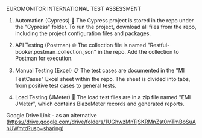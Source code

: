EUROMONITOR INTERNATIONAL TEST ASSESSMENT  

1. Automation (Cypress) 🔧
The Cypress project is stored in the repo under the "Cypress" folder. To run the project, download all files from the repo, including the project configuration files and packages.

2. API Testing (Postman) 🌐 
The collection file is named "Restful-booker.postman_collection.json" in the repo. Add the collection to Postman for execution.

3. Manual Testing (Excel) 📋
The test cases are documented in the "MI TestCases" Excel sheet within the repo. The sheet is divided into tabs, from positive test cases to general tests.

4. Load Testing (JMeter) 🚀 
The load test files are in a zip file named "EMI JMeter", which contains BlazeMeter records and generated reports.

Google Drive Link - as an alternative (https://drive.google.com/drive/folders/1UGhwzMnTjSKRMnZst0mTmBoSuAhUWmtd?usp=sharing)




